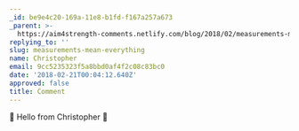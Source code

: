 ```yaml
---
_id: be9e4c20-169a-11e8-b1fd-f167a257a673
_parent: >-
  https://aim4strength-comments.netlify.com/blog/2018/02/measurements-mean-everything/
replying_to: ''
slug: measurements-mean-everything
name: Christopher
email: 9cc5235323f5a8bbd0af4f2c08c83bc0
date: '2018-02-21T00:04:12.640Z'
approved: false
title: Comment
---
```

:wave: Hello from Christopher :wave:

